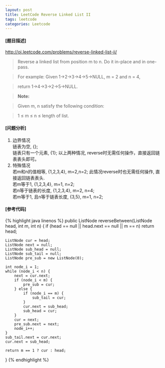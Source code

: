 ```yaml
---
layout: post
title: LeetCode Reverse Linked List II
tags: leetcode
categories: Leetcode
---
```

#### [题目描述]
<http://oj.leetcode.com/problems/reverse-linked-list-ii/>
>Reverse a linked list from position m to n. Do it in-place and in one-pass.

>For example:
>Given 1->2->3->4->5->NULL, m = 2 and n = 4,

>return 1->4->3->2->5->NULL.

>**Note:**

>Given m, n satisfy the following condition:

>1 ≤ m ≤ n ≤ length of list.

#### [问题分析]
1. 边界情况  
链表为空, {};  
链表只有一个元素, {1}; 
以上两种情况, reverse时无需任何操作，直接返回链表表头即可。
2. 特殊情况  
若m和n的值相等, {1,2,3,4}, m=2,n=2; 此情况reverse时也无需任何操作, 直接返回链表表头.  
若m等于1, {1,2,3,4}, m=1, n=2;  
若n等于链表的长度, {1,2,3,4}, m=2, n=4;  
若m等于1, 且n等于链表长度, {3,5}, m=1, n=2;  

#### [参考代码]
{% highlight java linenos %}
public ListNode reverseBetween(ListNode head, int m, int n) {
    if (head == null || head.next == null || m == n) return head;
      
    ListNode cur = head;
    ListNode next = null;
    ListNode sub_head = null;
    ListNode sub_tail = null;
    ListNode pre_sub = new ListNode(0);
        
    int node_i = 1;
    while (node_i < n) {
        next = cur.next;
        if (node_i < m) {
            pre_sub = cur;
        } else {
            if (node_i == m) {
                sub_tail = cur;
            }
            cur.next = sub_head;
            sub_head = cur;
        }
        cur = next;
        pre_sub.next = next;
        node_i++;
    }
    sub_tail.next = cur.next;
    cur.next = sub_head;
        
    return m == 1 ? cur : head;  
}
{% endhighlight %}
